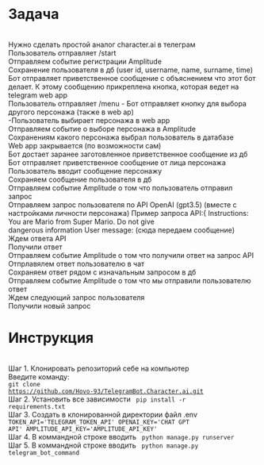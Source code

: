 <br><h1>Задача</h1>
<br>Нужно сделать простой аналог character.ai в телеграм
<br>Пользователь отправляет /start
<br>Отправляем событие регистрации Amplitude
<br>Сохранение пользователя в дб (user id, username, name, surname, time)
<br>Бот отправляет приветственное сообщение с объяснением что этот бот делает. К этому сообщению прикреплена кнопка, которая ведет на telegram web app
<br>Пользователь отправляет /menu - Бот отправляет кнопку для выбора другого персонажа (также в web ap)
<br>-Пользователь выбирает персонажа в web app
<br>Отправляем событие о выборе персонажа в Amplitude
<br>Сохранениям какого персонажа выбрал пользователь в датабазе
<br>Web app закрывается (по возможности сам)
<br>Бот достает заранее заготовленное приветственное сообщение из дб
<br>Бот отправляет приветственное сообщение от лица персонажа
<br>Пользователь вводит сообщение персонажу
<br>Сохраняем сообщение пользователя в дб
<br>Отправляем событие Amplitude о том что пользователь отправил запрос
<br>Отправляем запрос пользователя по API OpenAI (gpt3.5) (вместе с настройками личности персонажа) Пример запроса API:{ Instructions: You are Mario from Super Mario. Do not give <br>dangerous information User message: (сюда передаем сообщение)
<br>Ждем ответа API
<br>Получили ответ
<br>Отправляем событие Amplitude о том что получили ответ на запрос API
<br>Отпрлавялем ответ пользователю в чат
<br>Сохраняем ответ рядом с изначальным запросом в дб
<br>Отправляем событие Amplitude о том что мы отправили пользователю ответ
<br>Ждем следующий запрос пользователя
<br>Получили новый запрос
<br><h1>Инструкция</h1>
<br>Шаг 1. Клонировать репозиторий себе на компьютер
<br>Введите команду:
<br><code>git clone https://github.com/Hovo-93/TelegramBot.Character.ai.git</code>
<br>Шаг 2. Установить все зависимости
<code>   pip install -r requirements.txt   </code>
<br>Шаг 3. Создать в клонированной директории файл .env
<code>       TOKEN_API='TELEGRAM_TOKEN_API'
    OPENAI_KEY='CHAT GPT API'
    AMPLITUDE_API_KEY='AMPLITUDE_API_KEY'   </code>
<br>Шаг 4. В коммандной строке вводить
<code>       python manage.py runserver   </code>
<br>Шаг 5. В коммандной строке вводить
<code>          python manage.py telegram_bot_command </code>

